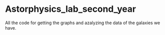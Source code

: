 # Astorphysics_lab_second_year
All the code for getting the graphs and azalyzing the data of the galaxies we have.

